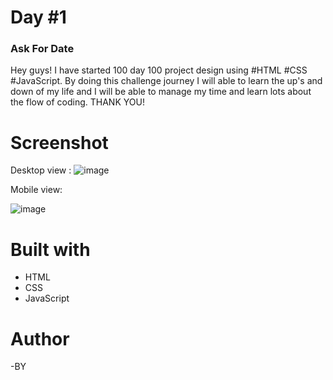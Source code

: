 # Day #1

### Ask For Date

Hey guys! I have started 100 day 100 project design using #HTML #CSS #JavaScript. By doing this challenge journey I will able to learn the up's and down of my life and I will be able to manage my time and learn lots about the flow of coding. THANK YOU!

# Screenshot

Desktop view :
![image](https://github.com/Rituraj27/Day-1-Ask-for-date/assets/104149080/a536d752-66ca-45b5-a585-29798d334dbe)

Mobile view:

![image](https://github.com/Rituraj27/Day-1-Ask-for-date/assets/104149080/d3f08dc9-d85f-4e9b-ab37-977aeac6caf5)

# Built with
* HTML
* CSS
* JavaScript

# Author
-BY 
